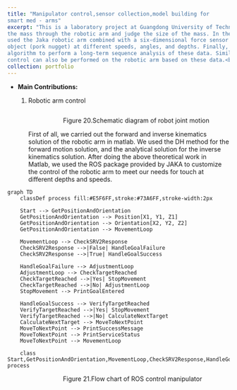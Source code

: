 ```yaml
---
title: "Manipulator control,sensor collection,model building for
smart med - arms"
excerpt: "This is a laboratory project at Guangdong University of Technology. The purpose is to touch
the mass through the robotic arm and judge the size of the mass. In the experiment, we
used the Jaka robotic arm combined with a six-dimensional force sensor to slide the target
object (pork nugget) at different speeds, angles, and depths. Finally, we combined the LSTM
algorithm to perform a long-term sequence analysis of these data. Similarly, a feedback
control can also be performed on the robotic arm based on these data.<br/><img src='/images/arm.png'>"
collection: portfolio
---
```

- **Main Contributions:**
  
  1. Robotic arm control
     
     <img src="file:///C:/Users/24954/AppData/Roaming/marktext/images/2025-03-07-21-42-31-image.png" title="" alt="" data-align="center">
     
                         Figure 20.Schematic diagram of robot joint motion
     
     First of all, we carried out the forward and inverse kinematics solution of the robotic arm in matlab. We used the DH method for the forward motion solution, and the analytical solution for the inverse kinematics solution. After doing the above theoretical work in Matlab, we used the ROS package provided by JAKA to customize the control of the robotic arm to meet our needs for touch at different depths and speeds.

```mermaid
graph TD
    classDef process fill:#E5F6FF,stroke:#73A6FF,stroke-width:2px

    Start --> GetPositionAndOrientation
    GetPositionAndOrientation --> Position[X1, Y1, Z1]
    GetPositionAndOrientation --> Orientation[X2, Y2, Z2]
    GetPositionAndOrientation --> MovementLoop

    MovementLoop --> CheckSRV2Response
    CheckSRV2Response -->|False| HandleGoalFailure
    CheckSRV2Response -->|True| HandleGoalSuccess

    HandleGoalFailure --> AdjustmentLoop
    AdjustmentLoop --> CheckTargetReached
    CheckTargetReached -->|Yes| StopMovement
    CheckTargetReached -->|No| AdjustmentLoop
    StopMovement --> PrintGoalEntered

    HandleGoalSuccess --> VerifyTargetReached
    VerifyTargetReached -->|Yes| StopMovement
    VerifyTargetReached -->|No| CalculateNextTarget
    CalculateNextTarget --> MoveToNextPoint
    MoveToNextPoint --> PrintSuccessMessage
    MoveToNextPoint --> PrintServiceStatus
    MoveToNextPoint --> MovementLoop

    class Start,GetPositionAndOrientation,MovementLoop,CheckSRV2Response,HandleGoalFailure,AdjustmentLoop,CheckTargetReached,StopMovement,PrintGoalEntered,HandleGoalSuccess,VerifyTargetReached,CalculateNextTarget,MoveToNextPoint,PrintSuccessMessage,PrintServiceStatus process
```

                                Figure 21.Flow chart of ROS control manipulator
